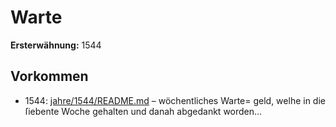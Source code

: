 # Warte

**Ersterwähnung:** 1544

## Vorkommen
- 1544: [jahre/1544/README.md](../jahre/1544/README.md) – wöchentliches Warte=
geld, welhe in die ſiebente Woche gehalten und danah
abgedankt worden...
